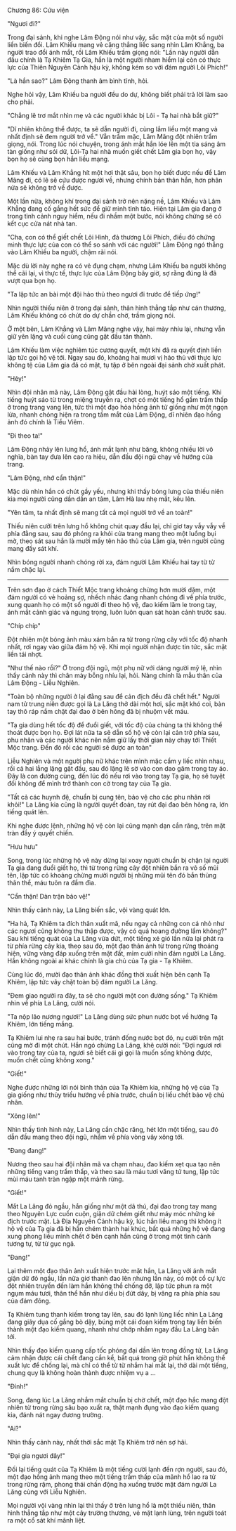 




Chương 86: Cứu viện


"Ngươi đi?"

Trong đại sảnh, khi nghe Lâm Động nói như vậy, sắc mặt của một số người liền biến đổi. Lâm Khiếu mang vẻ căng thẳng liếc sang nhìn Lâm Khẳng, ba người trao đổi ánh mắt, rồi Lâm Khiếu trầm giọng nói: "Lần này người dẫn đầu chính là Tạ Khiêm Tạ Gia, hắn là một người nham hiểm lại còn có thực lực của Thiên Nguyên Cảnh hậu kỳ, không kém so với đám người Lôi Phích!"

"Là hắn sao?" Lâm Động thanh âm bình tĩnh, hỏi.

Nghe hỏi vậy, Lâm Khiếu ba người đều do dự, không biết phải trả lời làm sao cho phải.

"Chẳng lẽ trơ mắt nhìn mẹ và các người khác bị Lôi - Tạ hai nhà bắt giữ?"

"Dĩ nhiên không thể được, ta sẽ dẫn người đi, cùng lắm liều một mạng và nhất định sẽ đem người trở về." Vẫn trầm mặc, Lâm Mãng đột nhiên trầm giọng, nói. Trong lúc nói chuyện, trong ánh mắt hắn lóe lên một tia sáng âm tàn giống như sói dữ, Lôi-Tạ hai nhà muốn giết chết Lâm gia bọn họ, vậy bọn họ sẽ cùng bọn hắn liều mạng.

Lâm Khiếu và Lâm Khẳng hít một hơi thật sâu, bọn họ biết được nếu để Lâm Mãng đi, có lẽ sẽ cứu được người về, nhưng chính bản thân hắn, hơn phân nửa sẽ không trở về được.

Một lần nữa, không khí trong đại sảnh trở nên nặng nề, Lâm Khiếu và Lâm Khẳng đang cố gắng hết sức để giữ mình tỉnh táo. Hiện tại Lâm gia đang ở trong tình cảnh nguy hiểm, nếu đi nhầm một bước, nói không chừng sẽ có kết cục cửa nát nhà tan.

"Cha, con có thể giết chết Lôi Hình, đả thương Lôi Phích, điều đó chứng minh thực lực của con có thể so sánh với các người!" Lâm Động ngó thẳng vào Lâm Khiếu ba người, chậm rãi nói.

Mặc dù lời này nghe ra có vẻ đụng chạm, nhưng Lâm Khiếu ba người không thể cãi lại, vì thực tế, thực lực của Lâm Động bây giờ, sợ rằng đúng là đã vượt qua bọn họ.

"Ta lập tức an bài một đội hảo thủ theo ngươi đi trước để tiếp ứng!"

Nhìn người thiếu niên ở trong đại sảnh, thân hình thẳng tắp như cán thương, Lâm Khiếu không có chút do dự chần chờ, trầm giọng nói.

Ở một bên, Lâm Khẳng và Lâm Mãng nghe vậy, hai mày nhíu lại, nhưng vẫn giữ yên lặng và cuối cùng cũng gật đầu tán thành.

Lâm Khiếu làm việc nghiêm túc cương quyết, một khi đã ra quyết định liền lập tức gọi hộ vệ tới. Ngay sau đó, khoảng hai mươi vị hảo thủ với thực lực không tệ của Lâm gia đã có mặt, tụ tập ở bên ngoài đại sảnh chờ xuất phát.

"Hêy!"

Nhìn đội nhân mã này, Lâm Động gật đầu hài lòng, huýt sáo một tiếng. Khi tiếng huýt sáo từ trong miệng truyền ra, chợt có một tiếng hổ gầm trầm thấp ở trong trang vang lên, tức thì một đạo hỏa hồng ảnh tử giống như một ngọn lửa, nhanh chóng hiện ra trong tầm mắt của Lâm Động, dĩ nhiên đạo hồng ảnh đó chính là Tiểu Viêm.

"Đi theo ta!"

Lâm Động nhảy lên lưng hổ, ánh mắt lạnh như băng, không nhiều lời vô nghĩa, bàn tay đưa lên cao ra hiệu, dẫn đầu đội ngũ chạy về hướng cửa trang.

"Lâm Động, nhớ cẩn thận!"

Mặc dù nhìn hắn có chút gầy yếu, nhưng khi thấy bóng lưng của thiếu niên kia mọi người cũng dần dần an tâm, Lâm Hà lau nhẹ mắt, kêu lên.

"Yên tâm, ta nhất định sẽ mang tất cả mọi người trở về an toàn!"

Thiếu niên cưỡi trên lưng hổ không chút quay đầu lại, chỉ giơ tay vẫy vẫy về phía đằng sau, sau đó phóng ra khỏi cửa trang mang theo một luồng bụi mờ, theo sát sau hắn là mười mấy tên hảo thủ của Lâm gia, trên người cũng mang đầy sát khí.

Nhìn bóng người nhanh chóng rời xa, đám người Lâm Khiếu hai tay từ từ nắm chặc lại.

***

Trên sơn đạo ở cách Thiết Mộc trang khoảng chừng hơn mười dặm, một đám người có vẻ hoảng sợ, nhếch nhác đang nhanh chóng đi về phía trước, xung quanh họ có một số người đi theo hộ vệ, đao kiếm lăm le trong tay, ánh mắt cảnh giác và ngưng trọng, luôn luôn quan sát hoàn cảnh trước sau.

"Chíp chíp"

Đột nhiên một bóng ảnh màu xám bắn ra từ trong rừng cây với tốc độ nhanh nhất, rơi ngay vào giữa đám hộ vệ. Khi mọi người nhận được tin tức, sắc mặt liền tái nhợt.

"Như thế nào rồi?" Ở trong đội ngũ, một phụ nữ với dáng người mỹ lệ, nhìn thấy cảnh này thì chân mày bỗng nhíu lại, hỏi. Nàng chính là mẫu thân của Lâm Động - Liễu Nghiên.

"Toàn bộ những người ở lại đằng sau để cản địch đều đã chết hết." Người nam tử trung niên được gọi là La Lăng thở dài một hơi, sắc mặt khó coi, bàn tay thô ráp nắm chặt đại đao ở bên hông đã bị nhuộm vết máu.

"Tạ gia dùng hết tốc độ để đuổi giết, với tốc độ của chúng ta thì không thể thoát được bọn họ. Đợi lát nữa ta sẽ dẫn số hộ vệ còn lại cản trở phía sau, phu nhân và các người khác nên nắm giữ lấy thời gian này chạy tới Thiết Mộc trang. Đến đó rồi các người sẽ được an toàn"

Liễu Nghiên và một người phụ nữ khác trên mình mặc cẩm y liếc nhìn nhau, rồi cả hai lẳng lặng gật đầu, sau đó lặng lẽ sờ vào con dao găm trong tay áo. Đây là con đường cùng, đến lúc đó nếu rơi vào trong tay Tạ gia, họ sẽ tuyệt đối không để mình trở thành con cờ trong tay của Tạ gia.

"Tất cả các huynh đệ, chuẩn bị cung tên, bảo vệ cho các phu nhân rời khỏi!" La Lăng kia cũng là người quyết đoán, tay rút đại đao bên hông ra, lớn tiếng quát lên.

Khi nghe được lệnh, những hộ vệ còn lại cũng mạnh dạn cắn răng, trên mặt tràn đầy ý quyết chiến.

"Hưu hưu"

Song, trong lúc những hộ vệ này dừng lại xoay người chuẩn bị chặn lại người Tạ gia đang đuổi giết họ, thì từ trong rừng cây đột nhiên bắn ra vô số mũi tên, lập tức có khoảng chừng mười người bị những mũi tên đó bắn thủng thân thể, máu tuôn ra đầm đìa.

"Cẩn thận! Dàn trận bảo vệ!"

Nhìn thấy cảnh này, La Lăng biến sắc, vội vàng quát lớn.

"Ha hả, Tạ Khiêm ta đích thân xuất mã, nếu ngay cả những con cá nhỏ như các ngươi cũng không thu thập được, vậy có quá hoang đường lắm không?" Sau khi tiếng quát của La Lăng vừa dứt, một tiếng xé gió lần nữa lại phát ra từ phía rừng cây kia, theo sau đó, một đạo thân ảnh từ trong rừng thoáng hiện, vững vàng đáp xuống trên mặt đất, mỉm cười nhìn đám người La Lăng. Hắn không ngoài ai khác chính là gia chủ của Tạ gia - Tạ Khiêm.

Cùng lúc đó, mười đạo thân ảnh khác đồng thời xuất hiện bên cạnh Tạ Khiêm, lập tức vây chặt toàn bộ đám người La Lăng.

"Đem giao người ra đây, ta sẽ cho người một con đường sống." Tạ Khiêm nhìn về phía La Lăng, cười nói.

"Ta nộp lão nương ngươi!" La Lăng dùng sức phun nước bọt về hướng Tạ Khiêm, lớn tiếng mắng.

Tạ Khiêm lui nhẹ ra sau hai bước, tránh đống nước bọt đó, nụ cười trên mặt cũng mờ đi một chút. Hắn ngó chừng La Lăng, khẽ cười nói: "Đợi ngươi rơi vào trong tay của ta, ngươi sẽ biết cái gì gọi là muốn sống không được, muốn chết cũng không xong."

"Giết!"

Nghe được những lời nói bình thản của Tạ Khiêm kia, những hộ vệ của Tạ gia giống như thủy triều hướng về phía trước, chuẩn bị liều chết bảo vệ chủ nhân.

"Xông lên!"

Nhìn thấy tình hình này, La Lăng cắn chặc răng, hét lớn một tiếng, sau đó dẫn đầu mang theo đội ngũ, nhắm về phía vòng vây xông tới.

"Đang đang!"

Nương theo sau hai đội nhân mã va chạm nhau, đao kiếm xẹt qua tạo nên những tiếng vang trầm thấp, và theo sau là máu tươi văng tứ tung, lập tức mùi máu tanh tràn ngập một mảnh rừng.

"Giết!"

Mắt La Lăng đỏ ngầu, hắn giống như một dã thú, đại đao trong tay mang theo Nguyên Lực cuồn cuộn, giận dữ chém giết như máy móc những kẻ địch trước mặt. Là Địa Nguyên Cảnh hậu kỳ, lúc hắn liều mạng thì không ít hộ vệ của Tạ gia đã bị hắn chém thành hai khúc, bất quá những hộ vệ đang xung phong liều mình chết ở bên cạnh hắn cũng ở trong một tình cảnh tương tự, từ từ gục ngã.

"Đang!"

Lại thêm một đạo thân ảnh xuất hiện trước mặt hắn, La Lăng với ánh mắt giận dữ đỏ ngầu, lần nữa giơ thanh đao lên nhưng lần này, có một cổ cự lực đột nhiên truyền đến làm hắn không thể chống đỡ, lập tức phun ra một ngụm máu tươi, thân thể hắn như diều bị đứt dây, bị văng ra phía phía sau của đám đông.

Tạ Khiêm tung thanh kiếm trong tay lên, sau đó lạnh lùng liếc nhìn La Lăng đang giãy dụa cố gắng bò dậy, búng một cái đoạn kiếm trong tay liền biến thành một đạo kiếm quang, nhanh như chớp nhắm ngay đầu La Lăng bắn tới.

Nhìn thấy đạo kiếm quang cấp tốc phóng đại dần lên trong đồng tử, La Lăng cảm nhận được cái chết đang cần kề, bất quá trong giờ phút hắn không thể xuất lực để chống lại, mà chỉ có thể từ từ nhắm hai mắt lại, thở dài một tiếng, chung quy là không hoàn thành được nhiệm vụ a …

"Đinh!"

Song, đang lúc La Lăng nhắm mắt chuẩn bị chờ chết, một đạo hắc mang đột nhiên từ trong rừng sâu bạo xuất ra, thật mạnh đụng vào đạo kiếm quang kia, đánh nát ngay đương trường.

"Ai?"

Nhìn thấy cảnh này, nhất thời sắc mặt Tạ Khiêm trở nên sợ hãi.

"Đại gia ngươi đây!"

Đối lại tiếng quát của Tạ Khiêm là một tiếng cười lạnh đến rợn người, sau đó, một đạo hồng ảnh mang theo một tiếng trầm thấp của mãnh hổ lao ra từ trong rừng rậm, phong thái chấn động hạ xuống trước mặt đám người La Lăng cùng với Liễu Nghiên.

Mọi người vội vàng nhìn lại thì thấy ở trên lưng hổ là một thiếu niên, thân hình thẳng tắp như một cây trường thương, vẻ mặt lạnh lùng, trên người toát ra một cổ sát khí mãnh liệt.




